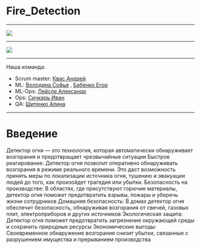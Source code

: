 # Fire_Detection

---

<img src = "https://sun9-23.userapi.com/impg/jbrjoryE6ubNg4YL42WnJYKq_DSiEvKZprnDJA/vG9afr-zZWE.jpg?size=1024x1024&quality=95&sign=2b85bbe92ad98dacb7a335de0e731a1d&type=album">

---

<img src = "https://img.shields.io/badge/Python 3.9-006C6B?style=for-the-badge&color=3a3b3a&labelColor=%3a3b3a&logo=python&logoColor=FFFFFF">

---

Наша команда:
+ Scrum master: [Квас Андрей](https://github.com/kvasik3000)
+ ML: [Володина Софья](https://github.com/PiroJOJO) , [Бабенко Егор](https://github.com/JooudDoo)
+ ML-Ops: [Лейсле Александр](https://github.com/HerrPhoton)
+ Ops: [Сичкарь Иван](https://github.com/SichkarIvan) 
+ QA: [Шитенко Алина](https://github.com/alincnl)

---

# Введение

Детектор огня — это технология, которая автоматически обнаруживает возгорания и предотвращает чрезвычайные ситуации
Быстрое реагирование: Детектор огня позволит оперативно обнаруживать возгорания в режиме реального времени. Это даст возможность принять меры по локализации источника огня, тушению и эвакуации людей до того, как произойдет трагедия или убытки.
Безопасность на производстве: В областях, где присутствуют горючие материалы, детектор огня поможет предотвратить взрывы, пожары и уберечь жизни сотрудников
Домашняя безопасность: В домах детектор огня обеспечит безопасность, обнаруживая возгорания от свечей, газовых плит, электроприборов и других источников
Экологическая защита: Детектор огня поможет предотвратить загрязнение окружающей среды и сохранить природные ресурсы
Экономические выгоды: Своевременное обнаружение возгорания снизит убытки, связанные с разрушением имущества и прерыванием производства


‌
